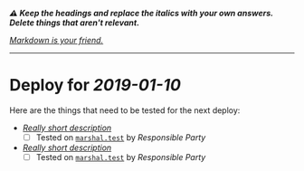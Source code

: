 _**⚠️ Keep the headings and replace the italics with your own answers. Delete things that aren't relevant.**_

_[Markdown is your friend.](https://github.github.com/gfm/)_

---

# Deploy for _2019-01-10_

Here are the things that need to be tested for the next deploy:

- [_Really short description_](https://github.area1security.com/engineering/marshall/pull/687)
  - [ ] Tested on [`marshal.test`](https://portal.test.area1security.com) by _Responsible Party_
- [_Really short description_](https://github.area1security.com/engineering/marshall/pull/687)
  - [ ] Tested on [`marshal.test`](https://portal.test.area1security.com) by _Responsible Party_
